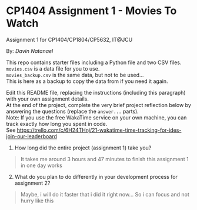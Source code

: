 # CP1404 Assignment 1 - Movies To Watch
Assignment 1 for CP1404/CP1804/CP5632, IT@JCU

By: _Davin Natanael_

This repo contains starter files including a Python file and two CSV files.  
`movies.csv` is a data file for you to use.  
`movies_backup.csv` is the same data, but not to be used...    
This is here as a backup to copy the data from if you need it again.

Edit this README file, replacing the instructions (including this paragraph) with your own assignment details.  
At the end of the project, complete the very brief project reflection below by answering the questions (replace the `answer...` parts).  
Note: If you use the free WakaTime service on your own machine, you can track exactly how long you spent in code.  
See https://trello.com/c/6H24THnj/21-wakatime-time-tracking-for-ides-join-our-leaderboard


1. How long did the entire project (assignment 1) take you?
> It takes me around 3 hours and 47 minutes to finish this assignment 1 in one day works


2. What do you plan to do  differently in your development process for assignment 2?
> Maybe, i will do it faster that i did it right now... So i can focus and not hurry like this
